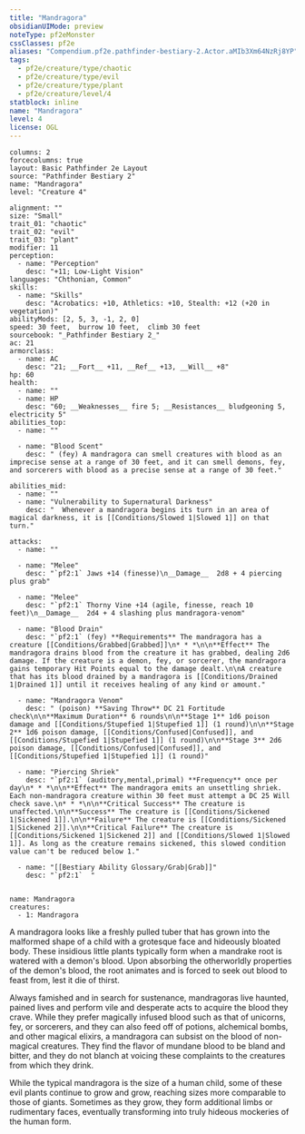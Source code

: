 ```yaml
---
title: "Mandragora"
obsidianUIMode: preview
noteType: pf2eMonster
cssClasses: pf2e
aliases: "Compendium.pf2e.pathfinder-bestiary-2.Actor.aMIb3Xm64NzRj8YP" 
tags:
  - pf2e/creature/type/chaotic
  - pf2e/creature/type/evil
  - pf2e/creature/type/plant
  - pf2e/creature/level/4
statblock: inline
name: "Mandragora"
level: 4
license: OGL
---
```


```statblock
columns: 2
forcecolumns: true
layout: Basic Pathfinder 2e Layout
source: "Pathfinder Bestiary 2"
name: "Mandragora"
level: "Creature 4"

alignment: ""
size: "Small"
trait_01: "chaotic"
trait_02: "evil"
trait_03: "plant"
modifier: 11
perception:
  - name: "Perception"
    desc: "+11; Low-Light Vision"
languages: "Chthonian, Common"
skills:
  - name: "Skills"
    desc: "Acrobatics: +10, Athletics: +10, Stealth: +12 (+20 in vegetation)"
abilityMods: [2, 5, 3, -1, 2, 0]
speed: 30 feet,  burrow 10 feet,  climb 30 feet
sourcebook: "_Pathfinder Bestiary 2_"
ac: 21
armorclass:
  - name: AC
    desc: "21; __Fort__ +11, __Ref__ +13, __Will__ +8"
hp: 60
health:
  - name: ""
  - name: HP
    desc: "60; __Weaknesses__ fire 5; __Resistances__ bludgeoning 5, electricity 5"
abilities_top:
  - name: ""

  - name: "Blood Scent"
    desc: " (fey) A mandragora can smell creatures with blood as an imprecise sense at a range of 30 feet, and it can smell demons, fey, and sorcerers with blood as a precise sense at a range of 30 feet."

abilities_mid:
  - name: ""
  - name: "Vulnerability to Supernatural Darkness"
    desc: "  Whenever a mandragora begins its turn in an area of magical darkness, it is [[Conditions/Slowed 1|Slowed 1]] on that turn."

attacks:
  - name: ""

  - name: "Melee"
    desc: "`pf2:1` Jaws +14 (finesse)\n__Damage__  2d8 + 4 piercing plus grab"

  - name: "Melee"
    desc: "`pf2:1` Thorny Vine +14 (agile, finesse, reach 10 feet)\n__Damage__  2d4 + 4 slashing plus mandragora-venom"

  - name: "Blood Drain"
    desc: "`pf2:1` (fey) **Requirements** The mandragora has a creature [[Conditions/Grabbed|Grabbed]]\n* * *\n\n**Effect** The mandragora drains blood from the creature it has grabbed, dealing 2d6 damage. If the creature is a demon, fey, or sorcerer, the mandragora gains temporary Hit Points equal to the damage dealt.\n\nA creature that has its blood drained by a mandragora is [[Conditions/Drained 1|Drained 1]] until it receives healing of any kind or amount."

  - name: "Mandragora Venom"
    desc: " (poison) **Saving Throw** DC 21 Fortitude check\n\n**Maximum Duration** 6 rounds\n\n**Stage 1** 1d6 poison damage and [[Conditions/Stupefied 1|Stupefied 1]] (1 round)\n\n**Stage 2** 1d6 poison damage, [[Conditions/Confused|Confused]], and [[Conditions/Stupefied 1|Stupefied 1]] (1 round)\n\n**Stage 3** 2d6 poison damage, [[Conditions/Confused|Confused]], and [[Conditions/Stupefied 1|Stupefied 1]] (1 round)"

  - name: "Piercing Shriek"
    desc: "`pf2:1` (auditory,mental,primal) **Frequency** once per day\n* * *\n\n**Effect** The mandragora emits an unsettling shriek. Each non-mandragora creature within 30 feet must attempt a DC 25 Will check save.\n* * *\n\n**Critical Success** The creature is unaffected.\n\n**Success** The creature is [[Conditions/Sickened 1|Sickened 1]].\n\n**Failure** The creature is [[Conditions/Sickened 1|Sickened 2]].\n\n**Critical Failure** The creature is [[Conditions/Sickened 1|Sickened 2]] and [[Conditions/Slowed 1|Slowed 1]]. As long as the creature remains sickened, this slowed condition value can't be reduced below 1."

  - name: "[[Bestiary Ability Glossary/Grab|Grab]]"
    desc: "`pf2:1`  "
 
```

```encounter-table
name: Mandragora
creatures:
  - 1: Mandragora
```



A mandragora looks like a freshly pulled tuber that has grown into the malformed shape of a child with a grotesque face and hideously bloated body. These insidious little plants typically form when a mandrake root is watered with a demon's blood. Upon absorbing the otherworldly properties of the demon's blood, the root animates and is forced to seek out blood to feast from, lest it die of thirst.

Always famished and in search for sustenance, mandragoras live haunted, pained lives and perform vile and desperate acts to acquire the blood they crave. While they prefer magically infused blood such as that of unicorns, fey, or sorcerers, and they can also feed off of potions, alchemical bombs, and other magical elixirs, a mandragora can subsist on the blood of non-magical creatures. They find the flavor of mundane blood to be bland and bitter, and they do not blanch at voicing these complaints to the creatures from which they drink.

While the typical mandragora is the size of a human child, some of these evil plants continue to grow and grow, reaching sizes more comparable to those of giants. Sometimes as they grow, they form additional limbs or rudimentary faces, eventually transforming into truly hideous mockeries of the human form.
